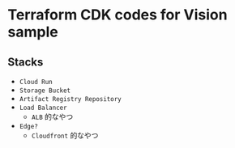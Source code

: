 # Terraform CDK codes for Vision sample

## Stacks

* `Cloud Run`
* `Storage Bucket`
* `Artifact Registry Repository`
* `Load Balancer`
  * `ALB` 的なやつ
* `Edge?`
  * `Cloudfront` 的なやつ